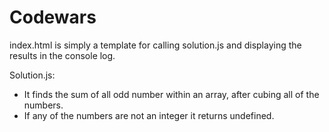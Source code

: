 # Codewars
index.html is simply a template for calling solution.js and displaying the results in the console log.

Solution.js:
<ul>
<li>It finds the sum of all odd number within an array, after cubing all of the numbers.</li>
<li>If any of the numbers are not an integer it returns undefined.</li>
</ul>